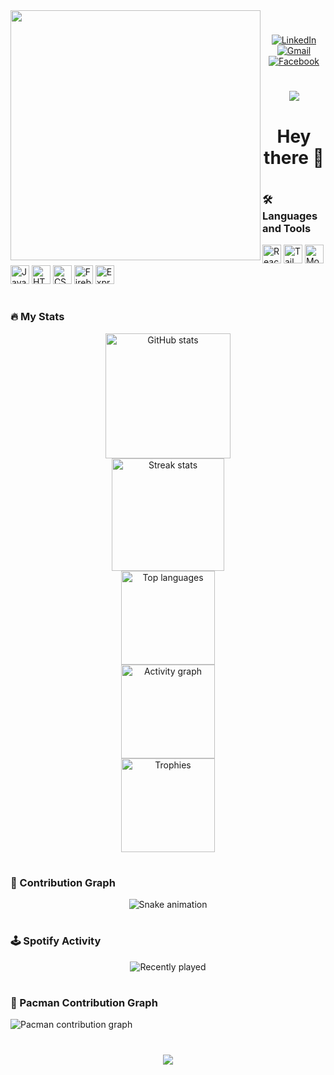 <img align="left" height="400" src="https://img.freepik.com/free-vector/web-development-programmer-engineering-coding-website-augmented-reality-interface-screens-developer-project-engineer-programming-software-application-design-cartoon-illustration_107791-3863.jpg" />

#

<div align="center">

[![LinkedIn](https://raw.githubusercontent.com/maurodesouza/profile-readme-generator/master/src/assets/icons/social/linkedin/default.svg)](https://www.linkedin.com/in/цветан-марков-270805290)
[![Gmail](https://raw.githubusercontent.com/maurodesouza/profile-readme-generator/master/src/assets/icons/social/gmail/default.svg)](mailto:markowcvetan@gmail.com)
[![Facebook](https://raw.githubusercontent.com/maurodesouza/profile-readme-generator/master/src/assets/icons/social/facebook/default.svg)](https://www.facebook.com/profile.php?id=61553067962651)

</div>

#

<div align="center">
  <img src="https://visitor-badge.laobi.icu/badge?page_id=TpMarkov.TpMarkov" />
</div>

#

<h1 align="center">Hey there 👋</h1>

#

<h3 align="left">🛠 Languages and Tools</h3>

<div align="left">
  <img src="https://cdn.simpleicons.org/react/61DAFB" height="30" width="30" alt="React" />
  <img src="https://cdn.simpleicons.org/tailwindcss/06B6D4" height="30" width="30" alt="TailwindCSS" />
  <img src="https://cdn.simpleicons.org/mongodb/47A248" height="30" width="30" alt="MongoDB" />
  <img src="https://cdn.simpleicons.org/javascript/F7DF1E" height="30" width="30" alt="JavaScript" />
  <img src="https://cdn.simpleicons.org/html5/E34F26" height="30" width="30" alt="HTML5" />
  <img src="https://cdn.jsdelivr.net/gh/devicons/devicon/icons/css3/css3-original.svg" height="30" width="30" alt="CSS3" />
  <img src="https://cdn.jsdelivr.net/gh/devicons/devicon/icons/firebase/firebase-plain.svg" height="30" width="30" alt="Firebase" />
  <img src="https://cdn.simpleicons.org/express/000000" height="30" width="30" alt="Express" />
</div>

#

<h3 align="left">🔥 My Stats</h3>

<div align="center">
  <img src="https://github-readme-stats.vercel.app/api?username=TpMarkov&show_icons=true&include_all_commits=true&count_private=true&theme=cobalt&hide_border=true" height="200" alt="GitHub stats" />
  <br />
  <img src="https://streak-stats.demolab.com?user=TpMarkov&theme=cobalt&hide_border=true&border_radius=5" height="180" alt="Streak stats" />
  <br />
  <img src="https://github-readme-stats.vercel.app/api/top-langs?username=TpMarkov&layout=compact&langs_count=6&theme=cobalt&hide_border=true" height="150" alt="Top languages" />
  <br />
  <img src="https://github-readme-activity-graph.vercel.app/graph?username=TpMarkov&area=true&hide_border=true&theme=cobalt" height="150" alt="Activity graph" />
  <br />
  <img src="https://github-profile-trophy.vercel.app/?username=TpMarkov&theme=flat&column=6" height="150" alt="Trophies" />
</div>

#

### 🐍 Contribution Graph

<div align="center">
  <img src="https://raw.githubusercontent.com/TpMarkov/TpMarkov/output/snake.svg" alt="Snake animation" />
</div>

#

### 🕹️ Spotify Activity

<div align="center">
  <img src="https://spotify-recently-played-readme.vercel.app/api?user=TpMarkov&count=5" alt="Recently played" />
</div>

#

### 👾 Pacman Contribution Graph

<picture>
  <source media="(prefers-color-scheme: dark)" srcset="https://raw.githubusercontent.com/TpMarkov/TpMarkov/output/pacman-contribution-graph-dark.svg">
  <source media="(prefers-color-scheme: light)" srcset="https://raw.githubusercontent.com/TpMarkov/TpMarkov/output/pacman-contribution-graph.svg">
  <img alt="Pacman contribution graph" src="https://raw.githubusercontent.com/TpMarkov/TpMarkov/output/pacman-contribution-graph.svg">
</picture>

#

<div align="center">
  <img src="https://profile-counter.glitch.me/TpMarkov/count.svg?" />
</div>

